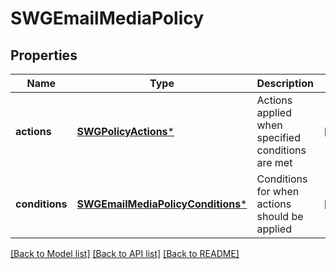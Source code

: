 # SWGEmailMediaPolicy

## Properties
Name | Type | Description | Notes
------------ | ------------- | ------------- | -------------
**actions** | [**SWGPolicyActions***](SWGPolicyActions.md) | Actions applied when specified conditions are met | [optional] 
**conditions** | [**SWGEmailMediaPolicyConditions***](SWGEmailMediaPolicyConditions.md) | Conditions for when actions should be applied | [optional] 

[[Back to Model list]](../README.md#documentation-for-models) [[Back to API list]](../README.md#documentation-for-api-endpoints) [[Back to README]](../README.md)



